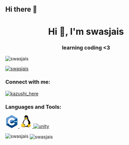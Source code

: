 ## Hi there 👋

<h1 align="center">Hi 👋, I'm swasjais</h1>
<h3 align="center">learning coding <3 </h3>

<p align="left"> <img src="https://komarev.com/ghpvc/?username=swasjais&label=Profile%20views&color=0e75b6&style=flat" alt="swasjais" /> </p>

<p align="left"> <a href="https://github.com/ryo-ma/github-profile-trophy"><img src="https://github-profile-trophy.vercel.app/?username=swasjais" alt="swasjais" /></a> </p>

<h3 align="left">Connect with me:</h3>
<p align="left">
<a href="https://instagram.com/kazushi_here" target="blank"><img align="center" src="https://raw.githubusercontent.com/rahuldkjain/github-profile-readme-generator/master/src/images/icons/Social/instagram.svg" alt="kazushi_here" height="30" width="40" /></a>
</p>

<h3 align="left">Languages and Tools:</h3>
<p align="left"> <a href="https://www.w3schools.com/cpp/" target="_blank" rel="noreferrer"> <img src="https://raw.githubusercontent.com/devicons/devicon/master/icons/cplusplus/cplusplus-original.svg" alt="cplusplus" width="40" height="40"/> </a> <a href="https://www.linux.org/" target="_blank" rel="noreferrer"> <img src="https://raw.githubusercontent.com/devicons/devicon/master/icons/linux/linux-original.svg" alt="linux" width="40" height="40"/> </a> <a href="https://unity.com/" target="_blank" rel="noreferrer"> <img src="https://www.vectorlogo.zone/logos/unity3d/unity3d-icon.svg" alt="unity" width="40" height="40"/> </a> </p>

<p><img align="left" src="https://github-readme-stats.vercel.app/api/top-langs?username=swasjais&show_icons=true&locale=en&layout=compact" alt="swasjais" /></p>

<p>&nbsp;<img align="center" src="https://github-readme-stats.vercel.app/api?username=swasjais&show_icons=true&locale=en" alt="swasjais" /></p>
